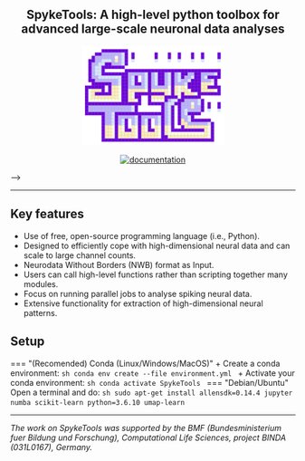 <!--<h1 align="center">SpykeTools</h1>-->

<h2 align="center">SpykeTools: A high-level python toolbox for advanced large-scale neuronal data analyses</h2>

<p align="center"><img src="docs/logo_spyketools.png"  width="50%"/></p>

<!--<p align="center">Online article</p>-->

<p align="center">
  <a href="https://spyketools-org.github.io/spyketools/">
    <img alt="documentation" src="https://img.shields.io/badge/docs-mkdocs%20material-blue.svg?style=flat" />
  </a>
</p>   
-->

---

## Key features

+ Use of free, open-source programming language (i.e., Python).
+ Designed to efficiently cope with high-dimensional neural data and can scale to large channel counts.
+ Neurodata Without Borders (NWB) format as Input.
+ Users can call high-level functions rather than scripting together many modules.
+ Focus on running parallel jobs to analyse spiking neural data.
+ Extensive functionality for extraction of high-dimensional neural patterns.


## Setup
=== "(Recomended) Conda (Linux/Windows/MacOS)"
	+ Create a conda environment:
	```sh
	conda env create --file environment.yml
	```
	+ Activate your conda environment:
	```sh
	conda activate SpykeTools
	```
=== "Debian/Ubuntu"
	Open a terminal and do:
	```sh
	sudo apt-get install allensdk=0.14.4 jupyter numba scikit-learn python=3.6.10 umap-learn
	```


---

_The work on SpykeTools was supported by the BMF (Bundesministerium fuer Bildung und Forschung), Computational Life Sciences, project BINDA (031L0167), Germany._

